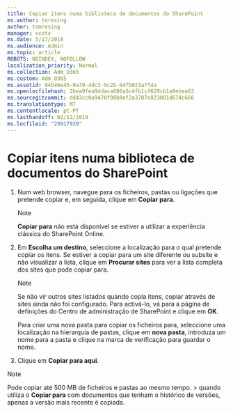 ```yaml
---
title: Copiar itens numa biblioteca de documentos do SharePoint
ms.author: toresing
author: tomresing
manager: scotv
ms.date: 5/17/2018
ms.audience: Admin
ms.topic: article
ROBOTS: NOINDEX, NOFOLLOW
localization_priority: Normal
ms.collection: Adm_O365
ms.custom: Adm_O365
ms.assetid: 94b46e45-0a79-4dc3-9c2b-94fb021a7f4a
ms.openlocfilehash: 2bea9fea9ddaca686a5c4fb1cf629cb1a0ebea63
ms.sourcegitcommit: dd43cc0a9470f98b8ef2a3787c823801d674c666
ms.translationtype: MT
ms.contentlocale: pt-PT
ms.lasthandoff: 02/12/2019
ms.locfileid: "29917939"
---
```

# <a name="copy-items-in-a-sharepoint-document-library"></a>Copiar itens numa biblioteca de documentos do SharePoint

1. Num web browser, navegue para os ficheiros, pastas ou ligações que pretende copiar e, em seguida, clique em **Copiar para**.
    
    > [!NOTE]
    > **Copiar para** não está disponível se estiver a utilizar a experiência clássica do SharePoint Online. 
  
2. Em **Escolha um destino**, seleccione a localização para o qual pretende copiar os itens. Se estiver a copiar para um site diferente ou subsite e não visualizar a lista, clique em **Procurar sites** para ver a lista completa dos sites que pode copiar para. 
    
    > [!NOTE]
    > Se não vir outros sites listados quando copia itens, copiar através de sites ainda não foi configurado. Para activá-lo, vá para a página de definições do Centro de administração de SharePoint e clique em **OK**. 
  
    Para criar uma nova pasta para copiar os ficheiros para, seleccione uma localização na hierarquia de pastas, clique em **nova pasta**, introduza um nome para a pasta e clique na marca de verificação para guardar o nome.
    
3. Clique em **Copiar para aqui**.
    
> [!NOTE]
>  Pode copiar até 500 MB de ficheiros e pastas ao mesmo tempo. > quando utiliza o **Copiar para** com documentos que tenham o histórico de versões, apenas a versão mais recente é copiada. 
  

